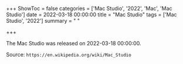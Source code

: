 +++
ShowToc = false
categories = ['Mac Studio', '2022', 'Mac', 'Mac Studio']
date = 2022-03-18 00:00:00
title = "Mac Studio"
tags = ['Mac Studio', '2022']
summary = " "

+++

The Mac Studio was released on 2022-03-18 00:00:00.

Source: `https://en.wikipedia.org/wiki/Mac_Studio`
